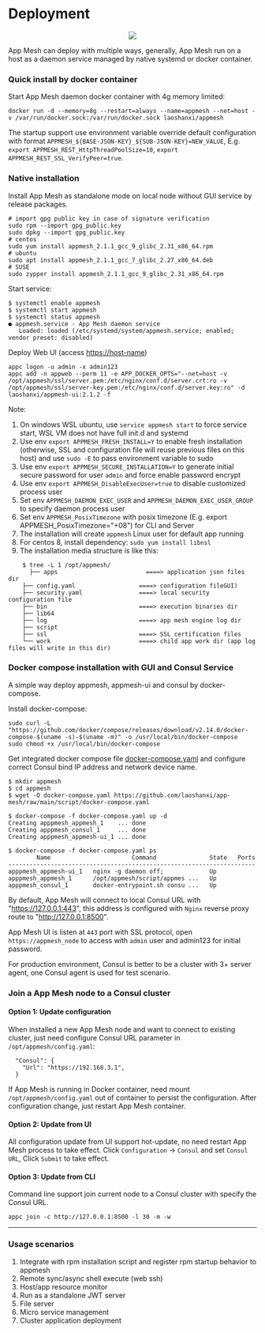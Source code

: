 # Deployment

<div align=center><img src="https://github.com/laoshanxi/app-mesh/raw/main/docs/source/deploy.png"/></div>

App Mesh can deploy with multiple ways, generally, App Mesh run on a host as a daemon service managed by native systemd or docker container.

### Quick install by docker container

Start App Mesh daemon docker container with 4g memory limited:

```
docker run -d --memory=8g --restart=always --name=appmesh --net=host -v /var/run/docker.sock:/var/run/docker.sock laoshanxi/appmesh
```

The startup support use environment variable override default configuration with format `APPMESH_${BASE-JSON-KEY}_${SUB-JSON-KEY}=NEW_VALUE`, E.g. `export APPMESH_REST_HttpThreadPoolSize=10`, `export APPMESH_REST_SSL_VerifyPeer=true`.

### Native installation

Install App Mesh as standalone mode on local node without GUI service by release packages.

```text
# import gpg public key in case of signature verification
sudo rpm --import gpg_public.key
sudo dpkg --import gpg_public.key
# centos
sudo yum install appmesh_2.1.1_gcc_9_glibc_2.31_x86_64.rpm
# ubuntu
sudo apt install appmesh_2.1.1_gcc_7_glibc_2.27_x86_64.deb
# SUSE
sudo zypper install appmesh_2.1.1_gcc_9_glibc_2.31_x86_64.rpm
```

Start service:

```
$ systemctl enable appmesh
$ systemctl start appmesh
$ systemctl status appmesh
● appmesh.service - App Mesh daemon service
   Loaded: loaded (/etc/systemd/system/appmesh.service; enabled; vendor preset: disabled)
```

Deploy Web UI (access <https://host-name>)

```
appc logon -u admin -x admin123
appc add -n appweb --perm 11 -e APP_DOCKER_OPTS="--net=host -v /opt/appmesh/ssl/server.pem:/etc/nginx/conf.d/server.crt:ro -v /opt/appmesh/ssl/server-key.pem:/etc/nginx/conf.d/server.key:ro" -d laoshanxi/appmesh-ui:2.1.2 -f
```

Note:

1. On windows WSL ubuntu, use `service appmesh start` to force service start, WSL VM does not have full init.d and systemd
2. Use env `export APPMESH_FRESH_INSTALL=Y` to enable fresh installation (otherwise, SSL and configuration file will reuse previous files on this host) and use `sudo -E` to pass environment variable to sudo
3. Use env `export APPMESH_SECURE_INSTALLATION=Y` to generate initial secure password for user `admin` and force enable password encrypt
4. Use env `export APPMESH_DisableExecUser=true` to disable customized process user
5. Set env `APPMESH_DAEMON_EXEC_USER` and `APPMESH_DAEMON_EXEC_USER_GROUP` to specify daemon process user
6. Set env `APPMESH_PosixTimezone` with posix timezone (E.g. export APPMESH_PosixTimezone="+08") for CLI and Server
7. The installation will create `appmesh` Linux user for default app running
8. For centos 8, install dependency: `sudo yum install libnsl`
9. The installation media structure is like this:

```
    $ tree -L 1 /opt/appmesh/
	  ├── apps                         ====> application json files dir
    ├── config.yaml                  ====> configuration fileGUI)
    ├── security.yaml                ====> local security configuration file
    ├── bin                          ====> execution binaries dir
    ├── lib64
    ├── log                          ====> app mesh engine log dir
    ├── script
    ├── ssl                          ====> SSL certification files
    └── work                         ====> child app work dir (app log files will write in this dir)
```

### Docker compose installation with GUI and Consul Service

A simple way deploy appmesh, appmesh-ui and consul by docker-compose.

Install docker-compose:

```
sudo curl -L "https://github.com/docker/compose/releases/download/v2.14.0/docker-compose-$(uname -s)-$(uname -m)" -o /usr/local/bin/docker-compose
sudo chmod +x /usr/local/bin/docker-compose
```

Get integrated docker compose file [docker-compose.yaml](https://github.com/laoshanxi/app-mesh/raw/main/script/docker-compose.yaml) and configure correct Consul bind IP address and network device name.

```
$ mkdir appmesh
$ cd appmesh
$ wget -O docker-compose.yaml https://github.com/laoshanxi/app-mesh/raw/main/script/docker-compose.yaml

$ docker-compose -f docker-compose.yaml up -d
Creating apppmesh_appmesh_1    ... done
Creating apppmesh_consul_1     ... done
Creating apppmesh_appmesh-ui_1 ... done

$ docker-compose -f docker-compose.yaml ps
        Name                       Command               State   Ports
----------------------------------------------------------------------
apppmesh_appmesh-ui_1   nginx -g daemon off;             Up
apppmesh_appmesh_1      /opt/appmesh/script/appmes ...   Up
apppmesh_consul_1       docker-entrypoint.sh consu ...   Up
```

By default, App Mesh will connect to local Consul URL with "<https://127.0.0.1:443>", this address is configured with `Nginx` reverse proxy route to "<http://127.0.0.1:8500>".

App Mesh UI is listen at `443` port with SSL protocol, open `https://appmesh_node` to access with `admin` user and admin123 for initial password.

For production environment, Consul is better to be a cluster with 3+ server agent, one Consul agent is used for test scenario.

### Join a App Mesh node to a Consul cluster

#### Option 1: Update configuration

When installed a new App Mesh node and want to connect to existing cluster, just need configure Consul URL parameter in `/opt/appmesh/config.yaml`:

```
  "Consul": {
    "Url": "https://192.168.3.1",
  }
```

If App Mesh is running in Docker container, need mount `/opt/appmesh/config.yaml` out of container to persist the configuration. After configuration change, just restart App Mesh container.

#### Option 2: Update from UI

All configuration update from UI support hot-update, no need restart App Mesh process to take effect. Click `Configuration` -> `Consul` and set `Consul URL`, Click `Submit` to take effect.

#### Option 3: Update from CLI

Command line support join current node to a Consul cluster with specify the Consul URL.

```
appc join -c http://127.0.0.1:8500 -l 30 -m -w
```

---

### Usage scenarios

1. Integrate with rpm installation script and register rpm startup behavior to appmesh
2. Remote sync/async shell execute (web ssh)
3. Host/app resource monitor
4. Run as a standalone JWT server
5. File server
6. Micro service management
7. Cluster application deployment
